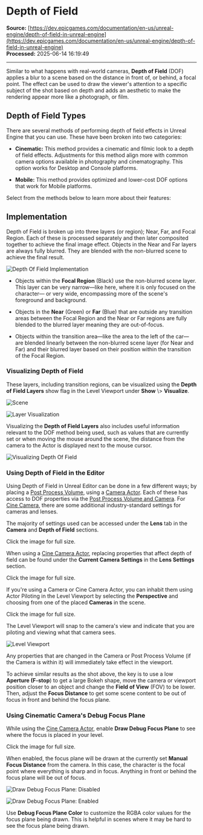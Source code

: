 # Depth of Field

**Source:** [https://dev.epicgames.com/documentation/en-us/unreal-engine/depth-of-field-in-unreal-engine](https://dev.epicgames.com/documentation/en-us/unreal-engine/depth-of-field-in-unreal-engine)  
**Processed:** 2025-06-14 16:19:49

---

Similar to what happens with real-world cameras, **Depth of Field** (DOF) applies a blur to a scene based on the distance in front of, or behind, a focal point. The effect can be used to draw the viewer's attention to a specific subject of the shot based on depth and adds an aesthetic to make the rendering appear more like a photograph, or film. 

## Depth of Field Types

There are several methods of performing depth of field effects in Unreal Engine that you can use. These have been broken into two categories:

-   **Cinematic:** This method provides a cinematic and filmic look to a depth of field effects. Adjustments for this method align more with common camera options available in photography and cinematography. This option works for Desktop and Console platforms.
    
-   **Mobile:** This method provides optimized and lower-cost DOF options that work for Mobile platforms. 
    

Select from the methods below to learn more about their features:

## Implementation

Depth of Field is broken up into three layers (or region); Near, Far, and Focal Region. Each of these is processed separately and then later composited together to achieve the final image effect. Objects in the Near and Far layers are always fully blurred. They are blended with the non-blurred scene to achieve the final result.  

![Depth Of Field Implementation](https://d1iv7db44yhgxn.cloudfront.net/documentation/images/f2b042c1-353a-4220-88d2-91b8f6128302/ue5_1-depth-of-field-layer-implementation-1.png)

-   Objects within the **Focal Region** (Black) use the non-blurred scene layer. This layer can be very narrow—like here, where it is only focused on the character— or very wide, encompassing more of the scene's foreground and background.
    
-   Objects in the **Near** (Green) or **Far** (Blue) that are outside any transition areas between the Focal Region and the Near or Far regions are fully blended to the blurred layer meaning they are out-of-focus.
    
-   Objects within the transition area—like the area to the left of the car—are blended linearly between the non-blurred scene layer (for Near and Far) and their blurred layer based on their position within the transition of the Focal Region.
    

### Visualizing Depth of Field

These layers, including transition regions, can be visualized using the **Depth of Field Layers** show flag in the Level Viewport under **Show** \\> **Visualize**.

![Scene](https://d1iv7db44yhgxn.cloudfront.net/documentation/images/dcd844d8-b9e7-4a3d-8648-c2d895834f03/ue5_1-1-depth-of-field-visualization-scene-view.png)

![Layer Visualization](https://d1iv7db44yhgxn.cloudfront.net/documentation/images/446c6d48-fca3-4680-a98c-b5f33da9e212/ue5_1-1-depth-of-field-visualization.png)

Visualizing the **Depth of Field Layers** also includes useful information relevant to the DOF method being used, such as values that are currently set or when moving the mouse around the scene, the distance from the camera to the Actor is displayed next to the mouse cursor.

![Visualizing Depth Of Field](https://d1iv7db44yhgxn.cloudfront.net/documentation/images/e416314e-5ac2-4ed5-a3a6-e7206bfc257d/ue5_1-depth-of-field-visualization-stats.png)

### Using Depth of Field in the Editor

Using Depth of Field in Unreal Editor can be done in a few different ways; by placing a [Post Process Volume](/documentation/en-us/unreal-engine/post-process-effects-in-unreal-engine), using a [Camera Actor](/documentation/en-us/unreal-engine/cinematic-cameras-in-unreal-engine). Each of these has access to DOF properties via the [Post Process Volume and Camera](/documentation/en-us/unreal-engine/cinematic-depth-of-field-in-unreal-engine#postprocessvolumeandcameraactor). For [Cine Camera](/documentation/en-us/unreal-engine/cinematic-depth-of-field-in-unreal-engine#cinematiccamera), there are some additional industry-standard settings for cameras and lenses.

The majority of settings used can be accessed under the **Lens** tab in the **Camera** and **Depth of Field** sections.

Click the image for full size.

When using a [Cine Camera Actor](/documentation/en-us/unreal-engine/cinematic-cameras-in-unreal-engine), replacing properties that affect depth of field can be found under the **Current Camera Settings** in the **Lens Settings** section.

Click the image for full size.

If you're using a Camera or Cine Camera Actor, you can inhabit them using Actor Piloting in the Level Viewport by selecting the **Perspective** and choosing from one of the placed **Cameras** in the scene.

Click the image for full size.

The Level Viewport will snap to the camera's view and indicate that you are piloting and viewing what that camera sees.

![Level Viewport](https://d1iv7db44yhgxn.cloudfront.net/documentation/images/a18fcb65-4cc9-451c-b0b2-e50e896052c8/ue5_1-depth-of-field-pilot-camera-status.png)

Any properties that are changed in the Camera or Post Process Volume (if the Camera is within it) will immediately take effect in the viewport. 

To achieve similar results as the shot above, the key is to use a low **Aperture (F-stop**) to get a large Bokeh shape, move the camera or viewport position closer to an object and change the **Field of View** (FOV) to be lower. Then, adjust the **Focus Distance** to get some scene content to be out of focus in front and behind the focus plane.

### Using Cinematic Camera's Debug Focus Plane

While using the [Cine Camera Actor](/documentation/en-us/unreal-engine/cinematic-cameras-in-unreal-engine), enable **Draw Debug Focus Plane** to see where the focus is placed in your level.

Click the image for full size.

When enabled, the focus plane will be drawn at the currently set **Manual Focus Distance** from the camera. In this case, the character is the focal point where everything is sharp and in focus. Anything in front or behind the focus plane will be out of focus.

![Draw Debug Focus Plane: Disabled](https://d1iv7db44yhgxn.cloudfront.net/documentation/images/16ffedc3-f989-49fc-825b-5db4693ab3ca/ue5_1-debug-focus-plane-disabled.png)

![Draw Debug Focus Plane: Enabled](https://d1iv7db44yhgxn.cloudfront.net/documentation/images/d82d1f5f-d4ac-479b-9168-8205d98ca975/ue5_1-debug-focus-plane-enabled.png)

Use **Debug Focus Plane Color** to customize the RGBA color values for the focus plane being drawn. This is helpful in scenes where it may be hard to see the focus plane being drawn.